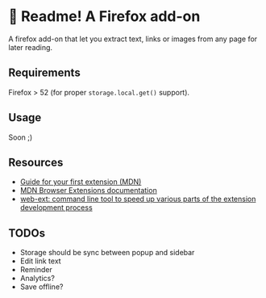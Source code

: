 # 🦊 Readme! A Firefox add-on

A firefox add-on that let you extract text, links or images from any page for later reading.

## Requirements

Firefox > 52 (for proper `storage.local.get()` support).

## Usage

Soon ;)

## Resources

- [Guide for your first extension (MDN)](https://developer.mozilla.org/en-US/docs/Mozilla/Add-ons/WebExtensions/Your_first_WebExtension)
- [MDN Browser Extensions documentation](https://developer.mozilla.org/en-US/docs/Mozilla/Add-ons/WebExtensions)
- [web-ext: command line tool to speed up various parts of the extension development process](https://extensionworkshop.com/documentation/develop/getting-started-with-web-ext/)

## TODOs

- Storage should be sync between popup and sidebar
- Edit link text
- Reminder
- Analytics?
- Save offline?
